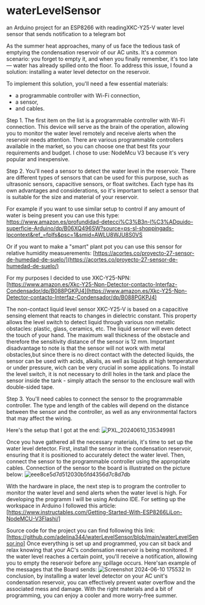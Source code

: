 # waterLevelSensor
an Arduino project for an ESP8266 with readingXKC-Y25-V water level sensor that sends notification to a telegram bot


  As the summer heat approaches, many of us face the tedious task of emptying the condensation reservoir of our AC units. It's a common scenario: you forget to empty it, and when you finally remember, it's too late — water has already spilled onto the floor. To address this issue, I found a solution: installing a water level detector on the reservoir.

  To implement this solution, you'll need a few essential materials: 
  - a programmable controller with Wi-Fi connection,
  - a sensor,
  - and cables.

Step 1. The first item on the list is a programmable controller with Wi-Fi connection. This device will serve as the brain of the operation, allowing you to monitor the water level remotely and receive alerts when the reservoir needs attention. There are various programmable controllers available in the market, so you can choose one that best fits your requirements and budget. I chose to use: NodeMcu V3 because it's very popular and inexpensive. 

Step 2. You'll need a sensor to detect the water level in the reservoir. There are different types of sensors that can be used for this purpose, such as ultrasonic sensors, capacitive sensors, or float switches. Each type has its own advantages and considerations, so it's important to select a sensor that is suitable for the size and material of your reservoir.

For example if you want to use similar setup to control if any amount of water is being present you can use this type: [https://www.amazon.es/profundidad-detecci%C3%B3n-l%C3%ADquido-superficie-Arduino/dp/B06XQ496SW?source=ps-sl-shoppingads-lpcontext&ref_=fplfs&psc=1&smid=AWLU8WJU8S0VS ](https://www.amazon.es/profundidad-detecci%C3%B3n-l%C3%ADquido-superficie-Arduino/dp/B06XQ496SW?source=ps-sl-shoppingads-lpcontext&ref_=fplfs&psc=1&smid=AWLU8WJU8S0VS)

Or if you want to make a "smart" plant pot you can use this sensor for relative humidity measuerements: [https://acortes.co/proyecto-27-sensor-de-humedad-de-suelo/](https://acortes.co/proyecto-27-sensor-de-humedad-de-suelo/)

For my purposes I decided to use XKC-Y25-NPN: [https://www.amazon.es/Xkc-Y25-Npn-Detector-contacto-Interfaz-Condensador/dp/B088PGKPJ4](https://www.amazon.es/Xkc-Y25-Npn-Detector-contacto-Interfaz-Condensador/dp/B088PGKPJ4) 

The non-contact liquid level sensor XKC-Y25-V is based on a capacitive sensing element that reacts to changes in dielectric constant. This property allows the level switch to detect liquid through various non metallic obstacles: plastic, glass, ceramics, etc. The liquid sensor will even detect the touch of your hand. The maximum wall thickness of the obstacle and therefore the sensitivity distance of the sensor is 12 mm. Important disadvantage to note is that the sensor will not work with metal obstacles,but since there is no direct contact with the detected liquids, the sensor can be used with acids, alkalis, as well as liquids at high temperature or under pressure, wich can be very crucial in some applications. To install the level switch, it is not necessary to drill holes in the tank and place the sensor inside the tank - simply attach the sensor to the enclosure wall with double-sided tape.

Step 3. You'll need cables to connect the sensor to the programmable controller. The type and length of the cables will depend on the distance between the sensor and the controller, as well as any environmental factors that may affect the wiring. 

  Here's the setup that I got at the end:
  ![PXL_20240610_135349981](https://github.com/adelina344/waterLevelSensor/assets/38438913/33d5ddce-f203-4c6e-b92f-d67d47919a40)

Once you have gathered all the necessary materials, it's time to set up the water level detector. First, install the sensor in the condensation reservoir, ensuring that it is positioned to accurately detect the water level. Then, connect the sensor to the programmable controller using the appropriate cables. Connection of the sensor to the board is illustrated on the picture below:
![eee8ce5d7d512030b5fd4356d7c8d7db](https://github.com/adelina344/waterLevelSensor/assets/38438913/f288afa3-2fcf-4d71-a687-a780e7b90c1a) 

With the hardware in place, the next step is to program the controller to monitor the water level and send alerts when the water level is high. For developing the programm I will be using Arduino IDE. For setting up the workspace in Arduino I followed this article: [https://www.instructables.com/Getting-Started-With-ESP8266LiLon-NodeMCU-V3Flashi/]

Source code for the project you can find following this link: 
[https://github.com/adelina344/waterLevelSensor/blob/main/waterLevelSensor.ino]
Once everything is set up and programmed, you can sit back and relax knowing that your AC's condensation reservoir is being monitored. If the water level reaches a certain point, you'll receive a notification, allowing you to empty the reservoir before any spillage occurs. Here'san example of the messages that the Board sends:
![Screenshot 2024-06-10 175532](https://github.com/adelina344/waterLevelSensor/assets/38438913/a88ad13c-19fe-47b7-a6a0-8f55a0ab1716)
In conclusion, by installing a water level detector on your AC unit's condensation reservoir, you can effectively prevent water overflow and the associated mess and damage. With the right materials and a bit of programming, you can enjoy a cooler and more worry-free summer.
